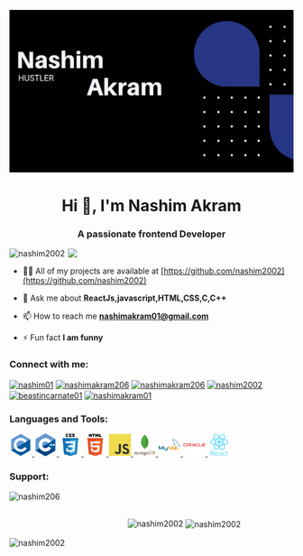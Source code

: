![logo](https://github.com/nashim2002/nashim2002/blob/main/Black%20and%20Blue%20Simple%20Developer%20Business%20Card%20(2).png)
<h1 align="center">Hi 👋, I'm Nashim Akram</h1>
<h3 align="center">A passionate frontend Developer</h3>
<img align="right" width="400" src="https://media.tenor.com/GVk4jB2u_i8AAAAd/coding.gif">

<p align="left"> <img src="https://komarev.com/ghpvc/?username=nashim2002&label=Profile%20views&color=0e75b6&style=flat" alt="nashim2002" /> </p>

- 👨‍💻 All of my projects are available at [https://github.com/nashim2002](https://github.com/nashim2002)

- 💬 Ask me about **ReactJs,javascript,HTML,CSS,C,C++**

- 📫 How to reach me **nashimakram01@gmail.com**

- ⚡ Fun fact **I am funny**

<h3 align="left">Connect with me:</h3>
<p align="left">
<a href="https://codepen.io/nashim01" target="blank"><img align="center" src="https://raw.githubusercontent.com/rahuldkjain/github-profile-readme-generator/master/src/images/icons/Social/codepen.svg" alt="nashim01" height="30" width="40" /></a>
<a href="https://twitter.com/nashimakram206" target="blank"><img align="center" src="https://raw.githubusercontent.com/rahuldkjain/github-profile-readme-generator/master/src/images/icons/Social/twitter.svg" alt="nashimakram206" height="30" width="40" /></a>
<a href="https://linkedin.com/in/nashimakram206" target="blank"><img align="center" src="https://raw.githubusercontent.com/rahuldkjain/github-profile-readme-generator/master/src/images/icons/Social/linked-in-alt.svg" alt="nashimakram206" height="30" width="40" /></a>
<a href="https://codesandbox.com/nashim2002" target="blank"><img align="center" src="https://raw.githubusercontent.com/rahuldkjain/github-profile-readme-generator/master/src/images/icons/Social/codesandbox.svg" alt="nashim2002" height="30" width="40" /></a>
<a href="https://www.leetcode.com/beastincarnate01" target="blank"><img align="center" src="https://raw.githubusercontent.com/rahuldkjain/github-profile-readme-generator/master/src/images/icons/Social/leet-code.svg" alt="beastincarnate01" height="30" width="40" /></a>
<a href="https://auth.geeksforgeeks.org/user/nashimakram01" target="blank"><img align="center" src="https://raw.githubusercontent.com/rahuldkjain/github-profile-readme-generator/master/src/images/icons/Social/geeks-for-geeks.svg" alt="nashimakram01" height="30" width="40" /></a>
</p>

<h3 align="left">Languages and Tools:</h3>
<p align="left"> <a href="https://www.cprogramming.com/" target="_blank" rel="noreferrer"> <img src="https://raw.githubusercontent.com/devicons/devicon/master/icons/c/c-original.svg" alt="c" width="40" height="40"/> </a> <a href="https://www.w3schools.com/cpp/" target="_blank" rel="noreferrer"> <img src="https://raw.githubusercontent.com/devicons/devicon/master/icons/cplusplus/cplusplus-original.svg" alt="cplusplus" width="40" height="40"/> </a> <a href="https://www.w3schools.com/css/" target="_blank" rel="noreferrer"> <img src="https://raw.githubusercontent.com/devicons/devicon/master/icons/css3/css3-original-wordmark.svg" alt="css3" width="40" height="40"/> </a> <a href="https://www.w3.org/html/" target="_blank" rel="noreferrer"> <img src="https://raw.githubusercontent.com/devicons/devicon/master/icons/html5/html5-original-wordmark.svg" alt="html5" width="40" height="40"/> </a> <a href="https://developer.mozilla.org/en-US/docs/Web/JavaScript" target="_blank" rel="noreferrer"> <img src="https://raw.githubusercontent.com/devicons/devicon/master/icons/javascript/javascript-original.svg" alt="javascript" width="40" height="40"/> </a> <a href="https://www.mongodb.com/" target="_blank" rel="noreferrer"> <img src="https://raw.githubusercontent.com/devicons/devicon/master/icons/mongodb/mongodb-original-wordmark.svg" alt="mongodb" width="40" height="40"/> </a> <a href="https://www.mysql.com/" target="_blank" rel="noreferrer"> <img src="https://raw.githubusercontent.com/devicons/devicon/master/icons/mysql/mysql-original-wordmark.svg" alt="mysql" width="40" height="40"/> </a> <a href="https://www.oracle.com/" target="_blank" rel="noreferrer"> <img src="https://raw.githubusercontent.com/devicons/devicon/master/icons/oracle/oracle-original.svg" alt="oracle" width="40" height="40"/> </a> <a href="https://reactjs.org/" target="_blank" rel="noreferrer"> <img src="https://raw.githubusercontent.com/devicons/devicon/master/icons/react/react-original-wordmark.svg" alt="react" width="40" height="40"/> </a> </p>

<h3 align="left">Support:</h3>
<p><a href="https://www.buymeacoffee.com/nashim206"> <img align="left" src="https://cdn.buymeacoffee.com/buttons/v2/default-yellow.png" height="50" width="210" alt="nashim206" /></a></p><br><br>

<p><img align="left" src="https://github-readme-stats.vercel.app/api/top-langs?username=nashim2002&show_icons=true&locale=en&layout=compact" alt="nashim2002" /></p>

<p>&nbsp;<img align="center" src="https://github-readme-stats.vercel.app/api?username=nashim2002&show_icons=true&locale=en" alt="nashim2002" /></p>

<p><img align="center" src="https://github-readme-streak-stats.herokuapp.com/?user=nashim2002&" alt="nashim2002" /></p>

